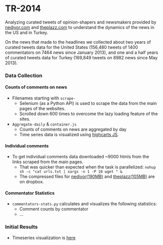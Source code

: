 # TR-2014
Analyzing curated tweets of opinion-shapers and newsmakers provided by [nediyor.com](http://nediyor.com) and [theplazz.com](http://theplazz.com) to understand the dynamics of the news in the US and in Turkey.

On the news that made to the headlines we collected about two years of curated tweets data for the United States (156,480 tweets of 1400 commentators on 7464 news since January 2013), and one and a half years of curated tweets data for Turkey (169,849 tweets on 8982 news since May 2013).

### Data Collection
#### Counts of comments on news
* Filenames starting with `scrape-`
  * Selenium (as a Python API) is used to scrape the data from the main pages of the websites.
  * Scrolled down 600 times to overcome the lazy loading feature of the sites.
* `Aggregate-daily` & `container.js`
  * Counts of comments on news are aggregated by day
  * Time series data is visualized using [highcarts JS](http://www.highcharts.com/demo/line-time-series).
#### Individual comments
* To get individual comments data downloaded ~9000 htmls from the links scraped from the main pages.
  * That was quicker than expected when the task is parallelized: `nohup sh -c "cat urls.txt | xargs -n 1 -P 10 wget " &`
  * The compressed files for [nediyor(190MB)](https://www.dropbox.com/s/ff9vpwpr9gdpimy/nediyor_news.zip) and [theplazz(105MB)](https://www.dropbox.com/s/e1go8wzkzvobeci/theplazz_news.zip) are on dropbox.

#### Commentator Statistics
* `commentators-stats.py` calculates and visualizes the following statistics: 
   * Comment counts by commentator
   * ...

### Initial Results
* Timeseries visualization is [here](http://talhaoz.com/news/)

